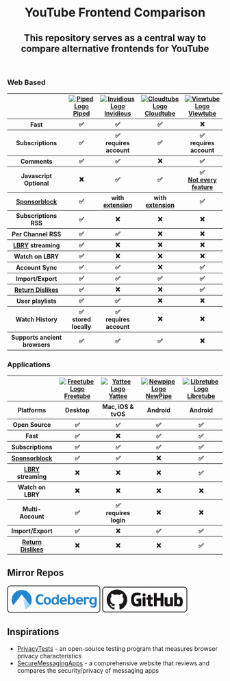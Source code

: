 <html>
  <header>
    <h1>YouTube Frontend Comparison</h1>
    <h2>This repository serves as a central way to compare alternative frontends for YouTube</h2>
  </header>
  <h3>Web Based</h3>
<table>
  <tr>
    <th> </th>
    <th><a href="https://github.com/TeamPiped/Piped"><img src="https://piped.kavin.rocks/img/icons/logo.svg" alt="Piped Logo" width="36" height="36"> <br /> Piped</a></th>
    <th><a href="https://github.com/iv-org/invidious"><img src="https://avatars.githubusercontent.com/u/68407447?s=200&v=4" alt="Invidious Logo" width="36" height="36"> <br /> Invidious</a></th>
    <th><a href="https://sr.ht/~cadence/tube"><img src="https://d4.alternativeto.net/LgTu0hqbLtIwLPo9aOnT0GsEe13gbO_gI62NXbGKXY4/rs:fill:140:140:0/g:ce:0:0/YWJzOi8vZGlzdC9pY29ucy9jbG91ZHR1YmVfMTgzNzc0LnBuZw.png" alt="Cloudtube Logo" width="36" height="36"> <br /> Cloudtube</a></th>
    <th><a href="https://github.com/ViewTube/viewtube-vue"><img src="https://raw.githubusercontent.com/ViewTube/viewtube-vue/stable/.github/images/logo.png" alt="Viewtube Logo" width="36" height="36"> <br /> Viewtube</a></th>
  </tr>
  <tr>
    <th>Fast</th>
    <th>✅</th>
    <th>✅</th>
    <th>✅</th>
    <th>❌</th>
  </tr>
  <tr>
    <th>Subscriptions</th>
    <th>✅</th>
    <th>✅ <br /> requires account</th>
    <th>✅</th>
    <th>✅ <br /> requires account</th>
  </tr>
  <tr>
    <th>Comments</th>
    <th>✅</th>
    <th>✅</th>
    <th>❌</th>
    <th>✅</th>
  </tr>
  <tr>
    <th>Javascript Optional</th>
    <th>❌</th>
    <th>✅</th>
    <th>✅</th>
    <th>✅ <br /><a href="https://github.com/ViewTube/viewtube-vue/issues/2#issuecomment-1057513500">Not every feature</a></th>
  </tr>
  <tr>
    <th><a href="https://github.com/ajayyy/SponsorBlock">Sponsorblock</a></th>
    <th>✅</th>
    <th>with <a href="https://github.com/ajayyy/SponsorBlock">extension</a></th>
    <th>with <a href="https://github.com/ajayyy/SponsorBlock">extension</a></th>
    <th>✅</th>
  </tr>
  <tr>
    <th>Subscriptions RSS</th>
    <th>✅</th>
    <th>❌</th>
    <th>❌</th>
    <th>❌</th>
  </tr>
  <tr>
    <th>Per Channel RSS</th>
    <th>✅</th>
    <th>✅</th>
    <th>❌</th>
    <th>❌</th>
  </tr>
  <tr>
    <th><a href="https://github.com/lbryio/lbry-desktop">LBRY</a> streaming</th>
    <th>✅</th>
    <th>❌</th>
    <th>❌</th>
    <th>❌</th>
  </tr>
  <tr>
    <th>Watch on LBRY</th>
    <th>✅</th>
    <th>❌</th>
    <th>❌</th>
    <th>❌</th>
  </tr>
  <tr>
    <th>Account Sync</th>
    <th>✅</th>
    <th>✅</th>
    <th>❌</th>
    <th>✅</th>
  </tr>
  <tr>
    <th>Import/Export</th>
    <th>✅</th>
    <th>✅</th>
    <th>✅</th>
    <th>✅</th>
  </tr>
  <tr>
    <th><a href="https://github.com/Anarios/return-youtube-dislike">Return Dislikes</a></th>
    <th>✅</th>
    <th>❌</th>
    <th>❌</th>
    <th>✅</th>
  </tr>
  <tr>
    <th>User playlists</th>
    <th>✅</th>
    <th>✅</th>
    <th>❌</th>
    <th>❌</th>
  </tr>
  <tr>
    <th>Watch History</th>
    <th>✅ <br /> stored locally</th>
    <th>✅ <br /> requires account</th>
    <th>❌</th>
    <th>❌</th>
  </tr>
  <tr>
    <th>Supports ancient browsers</th>
    <th>✅</th>
    <th>✅</th>
    <th>✅</th>
    <th>❌</th>
  </tr>
 </table>

<h3>Applications</h3>
<table>
  <tr>
    <th></th>
    <th><a href="https://github.com/FreeTubeApp/FreeTube"><img src="https://d4.alternativeto.net/KkMBv9B_9P1FqX3bAQtctUokliW48xGKe1j_Y5aIGjY/rs:fill:140:140:0/g:ce:0:0/YWJzOi8vZGlzdC9pY29ucy9mcmVldHViZV8xMjcyMDYucG5n.png" alt="Freetube Logo" width="36" height="36"> <br /> Freetube </a></th>
    <th><a href="https://github.com/yattee/yattee"><img src="https://camo.githubusercontent.com/5acbbe712241861ba5c9fd0011e702f577b661f499f1fc7ffbcca32f37f4320c/68747470733a2f2f722e7961747465652e73747265616d2f69636f6e732f7961747465652d3135302e706e67" alt="Yattee Logo" width="36" height="36"><br /> Yattee</a></th>
    <th><a href="https://github.com/TeamNewPipe/NewPipe"><img src="https://github.com/TeamNewPipe/NewPipe/raw/dev/assets/new_pipe_icon_5.png" alt="Newpipe Logo" width="36" height="36"><br /> NewPipe</a></th>
    <th><a href="https://github.com/libre-tube/LibreTube"><img src="https://avatars.githubusercontent.com/u/96022078?s=200&v=4" alt="Libretube Logo" width="36" height="36"><br /> Libretube</a></th>
  </tr>
  <tr>
    <th>Platforms</th>
    <th>Desktop</th>
    <th>Mac, iOS & tvOS</th>
    <th>Android</th>
    <th>Android</th>
  </tr>
  <tr>
    <th>Open Source</th>
    <th>✅</th>
    <th>✅</th>
    <th>✅</th>
    <th>✅</th>
  </tr>
  <tr>
    <th>Fast</th>
    <th>✅</th>
    <th>❌</th>
    <th>✅</th>
    <th>✅</th>
  </tr>
  <tr>
    <th>Subscriptions</th>
    <th>✅</th>
    <th>✅</th>
    <th>✅</th>
    <th>✅</th>
  </tr>
  <tr>
    <th><a href="https://github.com/ajayyy/SponsorBlock">Sponsorblock</a></th>
    <th>✅</th>
    <th>✅</th>
    <th>❌</th>
    <th>✅</th>
  </tr>
  <tr>
    <th><a href="https://github.com/lbryio/lbry-desktop">LBRY</a> streaming</th>
    <th>❌</th>
    <th>❌</th>
    <th>❌</th>
    <th>✅</th>
  </tr>
  <tr>
    <th>Watch on LBRY</th>
    <th>❌</th>
    <th>❌</th>
    <th>❌</th>
    <th>❌</th>
  </tr>
  <tr>
    <th>Multi-Account</th>
    <th>✅</th>
    <th>✅<br />requires login</th>
    <th>❌</th>
    <th>❌</th>
  </tr>
  <tr>
    <th>Import/Export</th>
    <th>✅</th>
    <th>❌</th>
    <th>✅</th>
    <th>✅</th>
  </tr>
  <tr>
    <th><a href="https://github.com/Anarios/return-youtube-dislike">Return Dislikes</a></th>
    <th>❌</th>
    <th>❌</th>
    <th>❌</th>
    <th>✅</th>
  </tr>
</table>

<h2>Mirror Repos</h2>
  <a href="https://codeberg.org/Iron-Maltese/YouTube-Frontend-Comparison"> <img src="https://raw.githubusercontent.com/ManeraKai/manerakai/main/icons/codeberg.svg" alt="Codeberg Badge"></a>
  <a href="https://github.com/IronMaltese/YouTube-Frontend-Comparison"> <img src="https://raw.githubusercontent.com/ManeraKai/manerakai/main/icons/github.svg" alt="Codeberg Badge"></a>

<h2>Inspirations</h2>
  <ul>
    <li><a href="https://privacytests.org">PrivacyTests</a> - an open-source testing program that measures browser privacy characteristics </li>
    <li><a href="https://www.securemessagingapps.com">SecureMessagingApps</a> - a comprehensive website that reviews and compares the security/privacy of messaging apps</li>
  </ul>
</html>
